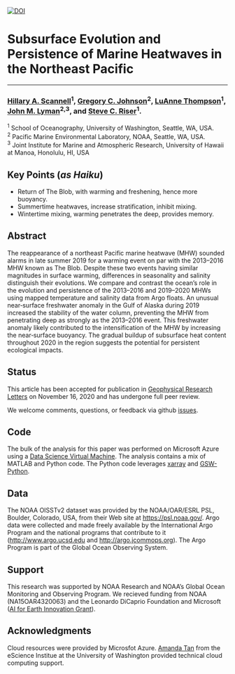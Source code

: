 [![DOI](https://zenodo.org/badge/DOI/10.1029/2020GL090548.svg)](https://doi.org/10.1029/2020GL090548)
# Subsurface Evolution and Persistence of Marine Heatwaves in the Northeast Pacific

--------
### [Hillary A. Scannell](https://www.hillaryscannell.com/)<sup>1</sup>, [Gregory C. Johnson](https://www.pmel.noaa.gov/scientist/dr-gregory-c-johnson)<sup>2</sup>, [LuAnne Thompson](https://www.ocean.washington.edu/home/LuAnne+Thompson)<sup>1</sup>, [John M. Lyman](https://www.pmel.noaa.gov/scientist/dr-john-m-lyman)<sup>2,3</sup>, and [Steve C. Riser](https://www.ocean.washington.edu/home/Stephen_Riser)<sup>1</sup>.

<sup>1</sup> School of Oceanography, University of Washington, Seattle, WA, USA. </br>
<sup>2</sup> Pacific Marine Environmental Laboratory, NOAA, Seattle, WA, USA. </br>
<sup>3</sup> Joint Institute for Marine and Atmospheric Research, University of Hawaii at Manoa, Honolulu, HI, USA


Key Points (<i>as Haiku</i>)
----------

- Return of The Blob, with warming and freshening, hence more buoyancy.
- Summertime heatwaves, increase stratification, inhibit mixing.
- Wintertime mixing, warming penetrates the deep, provides memory.

Abstract
--------
The reappearance of a northeast Pacific marine heatwave (MHW) sounded alarms in late summer 2019 for a warming event on par with the 2013–2016 MHW known as The Blob. Despite these two events having similar magnitudes in surface warming, differences in seasonality and salinity distinguish their evolutions. We compare and contrast the ocean’s role in the evolution and persistence of the 2013–2016 and 2019–2020 MHWs using mapped temperature and salinity data from Argo floats. An unusual near‐surface freshwater anomaly in the Gulf of Alaska during 2019 increased the stability of the water column, preventing the MHW from penetrating deep as strongly as the 2013–2016 event. This freshwater anomaly likely contributed to the intensification of the MHW by increasing the near‐surface buoyancy. The gradual buildup of subsurface heat content throughout 2020 in the region suggests the potential for persistent ecological impacts.

Status
----------
This article has been accepted for publication in <a href="https://agupubs.onlinelibrary.wiley.com/doi/10.1029/2020GL090548" target="_blank">Geophysical Research Letters</a> on November 16, 2020 and has undergone full peer review.

We welcome comments, questions, or feedback via github [issues](https://github.com/hscannell/subsurface-marine-heatwaves/issues).

Code
----
The bulk of the analysis for this paper was performed on Microsoft Azure using a <a href="https://azure.microsoft.com/en-us/services/virtual-machines/data-science-virtual-machines/" target="_blank">Data Science Virtual Machine</a>. The analysis contains a mix of MATLAB and Python code. The Python code leverages <a href="https://github.com/pydata/xarray" target="_blank">xarray</a> and <a href="https://github.com/TEOS-10/GSW-Python" target="_blank">GSW-Python</a>.

Data
------
The NOAA OISSTv2 dataset was provided by the NOAA/OAR/ESRL PSL, Boulder, Colorado, USA, from their Web site at https://psl.noaa.gov/. Argo data were collected and made freely available by the International Argo Program and the national programs that contribute to it (http://www.argo.ucsd.edu and http://argo.jcommops.org). The Argo Program is part of the Global Ocean Observing System.

Support
-------
This research was supported by NOAA Research and NOAA’s Global Ocean Monitoring and Observing Program. We recieved funding from NOAA (NA15OAR4320063) and the Leonardo DiCaprio Foundation and Microsoft ([AI for Earth Innovation Grant](https://www.leonardodicaprio.org/ai-for-earth/)).

Acknowledgments
----------------
Cloud resources were provided by Microsfot Azure. <a href="https://escience.washington.edu/people/amanda-tan/" target="_blank">Amanda Tan</a> from the eScience Institue at the University of Washington provided technical cloud computing support. 



 
